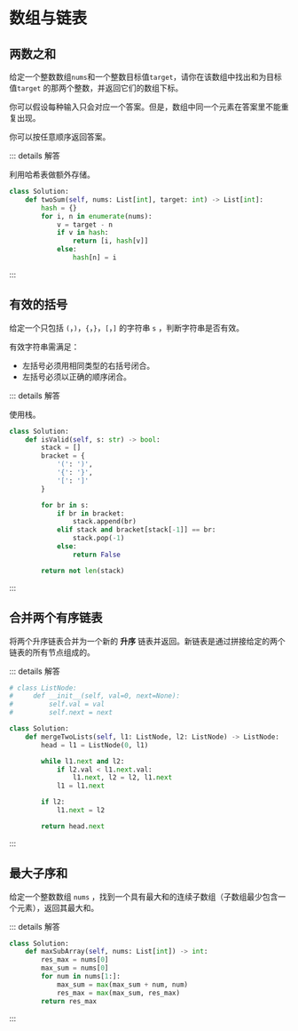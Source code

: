 # 数组与链表

## 两数之和

给定一个整数数组`nums`和一个整数目标值`target`，请你在该数组中找出和为目标值`target` 的那两个整数，并返回它们的数组下标。

你可以假设每种输入只会对应一个答案。但是，数组中同一个元素在答案里不能重复出现。

你可以按任意顺序返回答案。

::: details 解答

利用哈希表做额外存储。
```python
class Solution:
    def twoSum(self, nums: List[int], target: int) -> List[int]:
        hash = {}
        for i, n in enumerate(nums):
            v = target - n
            if v in hash:
                return [i, hash[v]]
            else:
                hash[n] = i
```

:::

## 有效的括号

给定一个只包括 `(`，`)`，`{`，`}`，`[`，`]` 的字符串 `s` ，判断字符串是否有效。

有效字符串需满足：
* 左括号必须用相同类型的右括号闭合。
* 左括号必须以正确的顺序闭合。

::: details 解答

使用栈。
```python
class Solution:
    def isValid(self, s: str) -> bool:
        stack = []
        bracket = {
            '(': ')',
            '{': '}',
            '[': ']'
        }

        for br in s:
            if br in bracket:
                stack.append(br)
            elif stack and bracket[stack[-1]] == br:
                stack.pop(-1)
            else:
                return False

        return not len(stack)
```

:::

## 合并两个有序链表

将两个升序链表合并为一个新的 **升序** 链表并返回。新链表是通过拼接给定的两个链表的所有节点组成的。

::: details 解答

```python
# class ListNode:
#     def __init__(self, val=0, next=None):
#         self.val = val
#         self.next = next

class Solution:
    def mergeTwoLists(self, l1: ListNode, l2: ListNode) -> ListNode:
        head = l1 = ListNode(0, l1)

        while l1.next and l2:
            if l2.val < l1.next.val:
                l1.next, l2 = l2, l1.next
            l1 = l1.next

        if l2:
            l1.next = l2

        return head.next
```

:::

## 最大子序和

给定一个整数数组 `nums` ，找到一个具有最大和的连续子数组（子数组最少包含一个元素），返回其最大和。

::: details 解答

```python
class Solution:
    def maxSubArray(self, nums: List[int]) -> int:
        res_max = nums[0]
        max_sum = nums[0]
        for num in nums[1:]:
            max_sum = max(max_sum + num, num)
            res_max = max(max_sum, res_max)
        return res_max
```

:::